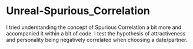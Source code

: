 # Unreal-Spurious_Correlation
I tried understanding the concept of Spurious Correlation a bit more and accompanied it within a bit of code. 
I test the hypothesis of attractiveness and personality being negatively correlated when choosing a date/partner. 
